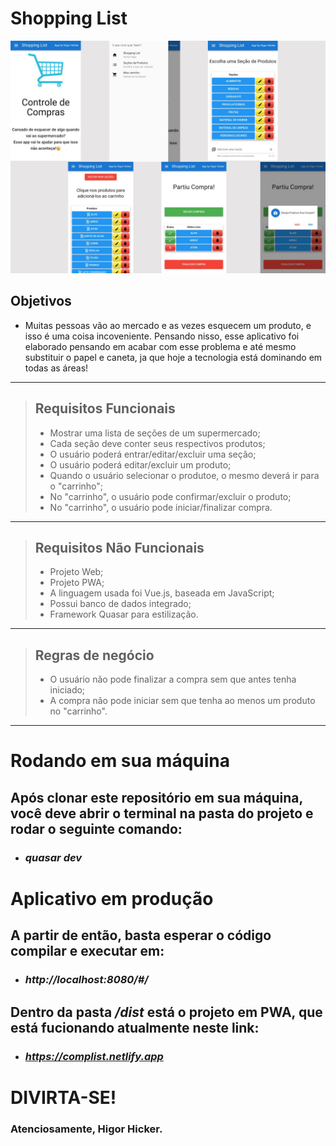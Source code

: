 # Shopping List

![Imagens do Aplicativo já em produção](./src/Design.jpg)

## Objetivos
- Muitas pessoas vão ao mercado e as vezes esquecem um produto, e isso é uma coisa incoveniente. Pensando nisso, esse aplicativo foi elaborado pensando em acabar com esse problema e até mesmo substituir o papel e caneta, ja que hoje a tecnologia está dominando em todas as áreas!
---------------------------------------------------------
>## Requisitos Funcionais
>- Mostrar uma lista de seções de um supermercado;
>- Cada seção deve conter seus respectivos produtos;
>- O usuário poderá entrar/editar/excluir uma seção;
>- O usuário poderá editar/excluir um produto;
>- Quando o usuário selecionar o produtoe, o mesmo deverá ir para o "carrinho";
>- No "carrinho", o usuário pode confirmar/excluir o produto;
>- No "carrinho", o usuário pode iniciar/finalizar compra.
----------------------------------------------------------
>## Requisitos Não Funcionais
>- Projeto Web;
>- Projeto PWA;
>- A linguagem usada foi Vue.js, baseada em JavaScript;
>- Possui banco de dados integrado;
>- Framework Quasar para estilização.
----------------------------------------------------------
>## Regras de negócio
>- O usuário não pode finalizar a compra sem que antes tenha iniciado;
>- A compra não pode iniciar sem que tenha ao menos um produto no "carrinho".
----------------------------------------------------------
# Rodando em sua máquina
## Após clonar este repositório em sua máquina, você deve abrir o terminal na pasta do projeto e rodar o seguinte comando:
- ### ***quasar dev***

# Aplicativo em produção

## A partir de então, basta esperar o código compilar e executar em:
- ### ***http://localhost:8080/#/***

## Dentro da pasta ***/dist*** está o projeto em PWA, que está fucionando atualmente neste link:
- ### ***https://complist.netlify.app***

# DIVIRTA-SE!
### Atenciosamente, Higor Hicker.